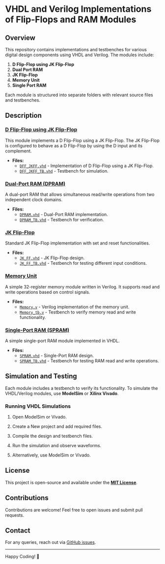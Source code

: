 # VHDL and Verilog Implementations of Flip-Flops and RAM Modules

## Overview
This repository contains implementations and testbenches for various digital design components using VHDL and Verilog. The modules include:

1. **D Flip-Flop using JK Flip-Flop**
2. **Dual Port RAM**
3. **JK Flip-Flop**
4. **Memory Unit**
5. **Single Port RAM**

Each module is structured into separate folders with relevant source files and testbenches.

## Description

### [D Flip-Flop using JK Flip-Flop](https://github.com/HanumanSagarBathula7392/Memory_and_FlipFlops/tree/master/D_FlipFlop)
This module implements a D Flip-Flop using a JK Flip-Flop. The JK Flip-Flop is configured to behave as a D Flip-Flop by using the D input and its complement.

- **Files:**
  - [`DFF_JKFF.vhd`](https://github.com/HanumanSagarBathula7392/Memory_and_FlipFlops/blob/master/D_FlipFlop/DFF_JKFF.vhd) - Implementation of D Flip-Flop using a JK Flip-Flop.
  - [`DFF_JKFF_TB.vhd`](https://github.com/HanumanSagarBathula7392/Memory_and_FlipFlops/blob/master/D_FlipFlop/DFF_JKFF_TB.vhd) - Testbench for simulation.

### [Dual-Port RAM (DPRAM)](https://github.com/HanumanSagarBathula7392/Memory_and_FlipFlops/tree/master/Dual_Port_RAM)
A dual-port RAM that allows simultaneous read/write operations from two independent clock domains.

- **Files:**
  - [`DPRAM.vhd`](https://github.com/HanumanSagarBathula7392/Memory_and_FlipFlops/blob/master/Dual_Port_RAM/DPRAM.vhd) - Dual-Port RAM implementation.
  - [`DPRAM_TB.vhd`](https://github.com/HanumanSagarBathula7392/Memory_and_FlipFlops/blob/master/Dual_Port_RAM/DPRAM_SIM.vhd) - Testbench for verification.

### [JK Flip-Flop](https://github.com/HanumanSagarBathula7392/Memory_and_FlipFlops/tree/master/JK_FlipFlop)
Standard JK Flip-Flop implementation with set and reset functionalities.

- **Files:**
  - [`JK_FF.vhd`](https://github.com/HanumanSagarBathula7392/Memory_and_FlipFlops/blob/master/JK_FlipFlop/JK_FF.vhd) - JK Flip-Flop design.
  - [`JK_FF_TB.vhd`](https://github.com/HanumanSagarBathula7392/Memory_and_FlipFlops/blob/master/JK_FlipFlop/JK_FF_TB.vhd) - Testbench for testing different input conditions.

### [Memory Unit](https://github.com/HanumanSagarBathula7392/Memory_and_FlipFlops/tree/master/Memory_Unit)
A simple 32-register memory module written in Verilog. It supports read and write operations based on control signals.

- **Files:**
  - [`Memory.v`](https://github.com/HanumanSagarBathula7392/Memory_and_FlipFlops/blob/master/Memory_Unit/Memory.v) - Verilog implementation of the memory unit.
  - [`Memory_tb.v`](https://github.com/HanumanSagarBathula7392/Memory_and_FlipFlops/blob/master/Memory_Unit/Memory_tb.v) - Testbench to verify memory read and write functionality.

### [Single-Port RAM (SPRAM)](https://github.com/HanumanSagarBathula7392/Memory_and_FlipFlops/tree/master/Single_Port_RAM)
A simple single-port RAM module implemented in VHDL.

- **Files:**
  - [`SPRAM.vhd`](https://github.com/HanumanSagarBathula7392/Memory_and_FlipFlops/blob/master/Single_Port_RAM/SPRAM.vhd) - Single-Port RAM design.
  - [`SPRAM_TB.vhd`](https://github.com/HanumanSagarBathula7392/Memory_and_FlipFlops/blob/master/Single_Port_RAM/RAM_SIM.vhd) - Testbench for testing RAM read and write operations.

## Simulation and Testing
Each module includes a testbench to verify its functionality. To simulate the VHDL/Verilog modules, use **ModelSim** or **Xilinx Vivado**.

### Running VHDL Simulations
1. Open ModelSim or Vivado.
2. Create a New project and add required files.
3. Compile the design and testbench files.
4. Run the simulation and observe waveforms.


2. Alternatively, use ModelSim or Vivado.

## License
This project is open-source and available under the [**MIT License**](https://github.com/HanumanSagarBathula7392/HanumanSagarBathula7392/blob/main/LICENSE).

## Contributions
Contributions are welcome! Feel free to open issues and submit pull requests.

## Contact
For any queries, reach out via [GitHub issues](https://github.com/HanumanSagarBathula7392/Memory_and_FlipFlops/issues).

---
Happy Coding! 🚀


